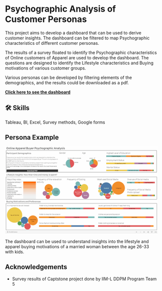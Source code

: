 
# Psychographic Analysis of Customer Personas

This project aims to develop a dashboard that can be used to derive customer insights. The dashboard can be filtered to map Psychographic characteristics of different customer personas.

The results of a survey floated to identify the Psychographic characteristics of Online customers of Apparel are used to develop the dashboard. The questions are designed to identify the Lifestyle characteristics and Buying motivations of various customer groups.

Various personas can be developed by filtering elements of the demographics, and the results could be downloaded as a pdf.
 
[**Click here to see the dashboard**](https://public.tableau.com/app/profile/uvaise.nazir/viz/OnlineApparelBuyerPsychographicAnalysis/PsychographicAnalysis)
## 🛠 Skills
Tableau, BI, Excel, Survey methods, Google forms

  
## Persona Example

![A persona]( https://github.com/uvaise-n/Psychographic-Analysis-of-Customer-Personas-/blob/main/Psychographic%20Analysis.gif "A persona")

The dashboard can be used to understand insights into the lifestyle and apparel buying motivations of a married woman between the age 26-33 with kids.

## Acknowledgements

 - Survey results of Captstone project done by IIM-L DDPM Program Team 5 